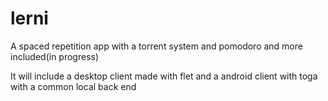 # lerni
A spaced repetition app with a torrent system and pomodoro and more included(in progress)

It will include a desktop client made with flet and a android client with toga with a common local back end 
